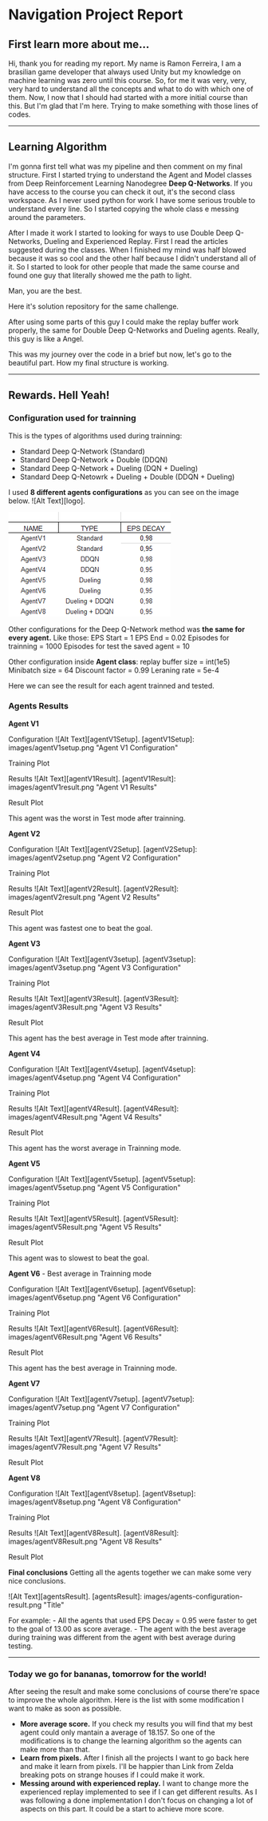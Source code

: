 # Navigation Project Report

## First learn more about me...
Hi, thank you for reading my report. My name is Ramon Ferreira, I am a brasilian game developer that always used Unity but my knowledge on machine learning was zero until this course. So, for me it was very, very, very hard to understand all the concepts and what to do with which one of them. Now, I now that I should had started with a more initial course than this. But I'm glad that I'm here. Trying to make something with those lines of codes.
***
## Learning Algorithm
I'm gonna first tell what was my pipeline and then comment on my final structure.
First I started trying to understand the Agent and Model classes from Deep Reinforcement Learning Nanodegree **Deep Q-Networks**. If you have access to the course you can check it out, it's the second class workspace. As I never used python for work I have some serious trouble to understand every line. So I started copying the whole class e messing around the parameters.

After I made it work I started to looking for ways to use Double Deep Q-Networks, Dueling and Experienced Replay. First I read the articles suggested during the classes. When I finished my mind was half blowed because it was so cool and the other half because I didn't understand all of it. So I started to look for other people that made the same course and found one guy that literally showed me the path to light.

Man, you are the best.

Here it's solution repository for the same challenge.

After using some parts of this guy I could make the replay buffer work properly, the same for Double Deep Q-Networks and Dueling agents. Really, this guy is like a Angel.

This was my journey over the code in a brief but now, let's go to the beautiful part. How my final structure is working.
***
## Rewards. Hell Yeah!
### Configuration used for trainning
This is the types of algorithms used during trainning:
- Standard Deep Q-Network (Standard)
- Standard Deep Q-Network + Double (DDQN)
- Standard Deep Q-Network + Dueling (DQN + Dueling)
- Standard Deep Q-Netowrk + Dueling + Double (DDQN + Dueling)

I used **8 different agents configurations** as you can see on the image below.
![Alt Text][logo].

![Agents Configuration](images/agents-configuration.png)

Other configurations for the Deep Q-Network method was **the same for every agent.** Like those:
EPS Start = 1
EPS End = 0.02
Episodes for trainning = 1000
Episodes for test the saved agent = 10

Other configuration inside **Agent class**:
replay buffer size = int(1e5)
Minibatch size = 64
Discount factor = 0.99
Leraning rate = 5e-4

Here we can see the result for each agent trainned and tested.

### Agents Results
**Agent V1**

Configuration
![Alt Text][agentV1Setup].
[agentV1Setup]: images/agentV1setup.png "Agent V1 Configuration"

Training Plot

Results
![Alt Text][agentV1Result].
[agentV1Result]: images/agentV1result.png "Agent V1 Results"

Result Plot

This agent was the worst in Test mode after trainning.

**Agent V2**

Configuration
![Alt Text][agentV2Setup].
[agentV2Setup]: images/agentV2setup.png "Agent V2 Configuration"

Training Plot

Results
![Alt Text][agentV2Result].
[agentV2Result]: images/agentV2result.png "Agent V2 Results"

Result Plot

This agent was fastest one to beat the goal.

**Agent V3**

Configuration
![Alt Text][agentV3setup].
[agentV3setup]: images/agentV3setup.png "Agent V3 Configuration"

Training Plot

Results
![Alt Text][agentV3Result].
[agentV3Result]: images/agentV3Result.png "Agent V3 Results"

Result Plot

This agent has the best average in Test mode after trainning.

**Agent V4**

Configuration
![Alt Text][agentV4setup].
[agentV4setup]: images/agentV4setup.png "Agent V4 Configuration"

Training Plot

Results
![Alt Text][agentV4Result].
[agentV4Result]: images/agentV4Result.png "Agent V4 Results"

Result Plot

This agent has the worst average in Trainning mode.

**Agent V5**

Configuration
![Alt Text][agentV5setup].
[agentV5setup]: images/agentV5setup.png "Agent V5 Configuration"

Training Plot

Results
![Alt Text][agentV5Result].
[agentV5Result]: images/agentV5Result.png "Agent V5 Results"

Result Plot

This agent was to slowest to beat the goal.

**Agent V6** - Best average in Trainning mode

Configuration
![Alt Text][agentV6setup].
[agentV6setup]: images/agentV6setup.png "Agent V6 Configuration"

Training Plot

Results
![Alt Text][agentV6Result].
[agentV6Result]: images/agentV6Result.png "Agent V6 Results"

Result Plot

This agent has the best average in Trainning mode.

**Agent V7**

Configuration
![Alt Text][agentV7setup].
[agentV7setup]: images/agentV7setup.png "Agent V7 Configuration"

Training Plot

Results
![Alt Text][agentV7Result].
[agentV7Result]: images/agentV7Result.png "Agent V7 Results"

Result Plot

**Agent V8**

Configuration
![Alt Text][agentV8setup].
[agentV8setup]: images/agentV8setup.png "Agent V8 Configuration"

Training Plot

Results
![Alt Text][agentV8Result].
[agentV8Result]: images/agentV8Result.png "Agent V8 Results"

Result Plot

**Final conclusions**
Getting all the agents together we can make some very nice conclusions.

![Alt Text][agentsResult].
[agentsResult]: images/agents-configuration-result.png "Title"

For example:
    - All the agents that used EPS Decay = 0.95 were faster to get to the goal of 13.00 as score average.
    - The agent with the best average during training was different from the agent with best average during testing.
***
### Today we go for bananas, tomorrow for the world!
After seeing the result and make some conclusions of course there're space to improve the whole algorithm. Here is the list with some modification I want to make as soon as possible.
 - **More average score.** If you check my results you will find that my best agent could only mantain a average of 18.157. So one of the modifications is to change the learning algorithm so the agents can make more than that.
 - **Learn from pixels.** After I finish all the projects I want to go back here and make it learn from pixels. I'll be happier than Link from Zelda breaking pots on strange houses if I could make it work.
 - **Messing around with experienced replay.** I want to change more the experienced replay implemented to see if I can get different results. As I was following a done implementation I don't focus on changing a lot of aspects on this part. It could be a start to achieve more score.


